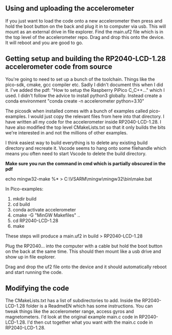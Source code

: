 ## Using and uploading the accelerometer

If you just want to load the code onto a new accelerometer then press and hold the boot button on the back and plug it in to computer via usb.
This will mount as an external drive in file explorer. Find the main.uf2 file which is in the top level of the accelerometer repo. Drag and drop this
onto the device. It will reboot and you are good to go.

## Getting setup and building the RP2040-LCD-1.28 accelerometer code from source

You're going to need to set up a bunch of the toolchain. Things like the pico-sdk, cmake, gcc compiler etc. Sadly I didn't document this when I did it. I've added the pdf:
"How to setup the Raspberry PiPico C_C++..." which I used. I didn't follow the advice to install python3 globally. Instead create a conda environment "conda create -n accelerometer python=3.10"

The picosdk when installed comes with a bunch of examples called pico-examples. I would just copy the relevant files from here into that directory. I have written all my code for the accelerometer inside RP2040-LCD-1.28. I have also modified the top level CMakeLists.txt so that it only builds the bits we're interested in and not the millions of other examples. 

I think easiest way to build everything is to delete any existing build directory and recreate it. Vscode seems to hang onto some filehandle which means you often need to start Vscode to delete the build directory.

**Make sure you run the command in cmd which is partially obscured in the pdf**

echo mingw32-make %* > C:\VSARM\mingw\mingw32\bin\make.bat

In Pico-examples:
1. mkdir build
2. cd build
3. conda activate accelerometer
4. cmake -G "MinGW Makefiles" ..
5. cd RP2040-LCD-1.28
6. make

These steps will produce a main.uf2 in build > RP2040-LCD-1.28

Plug the RP2040... into the computer with a cable but hold the boot button on the back at the same time. This should then mount like a usb drive and show up in file explorer.

Drag and drop the uf2 file onto the device and it should automatically reboot and start running the code.

## Modifying the code

The CMakeLists.txt has a list of subdirectories to add. Inside the RP2040-LCD-1.28 folder is a ReadmeEN which has some instructions. You can tweak things like the accelerometer range, access gyros and magnetometers. I'd look at the original example main.c code in RP2040-LCD-1.28. I'd then cut together what you want with the main.c code in RP2040-LCD-1.28.



